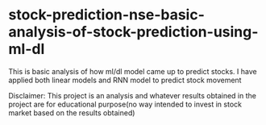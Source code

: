 # stock-prediction-nse-basic-analysis-of-stock-prediction-using-ml-dl
This is basic analysis of how ml/dl model came up to predict stocks.
I have applied both linear models and RNN model to predict stock movement 



















Disclaimer: This project is an analysis and whatever results obtained in the project are for educational purpose(no way intended to invest in stock market based on the results obtained)
